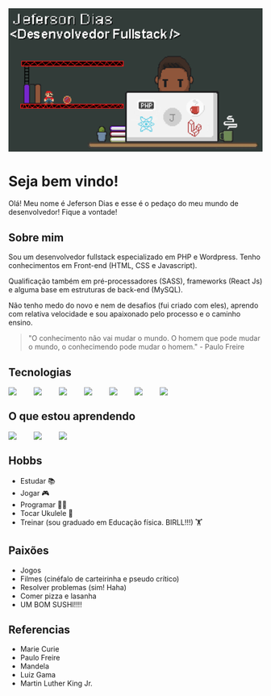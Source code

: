 
<img src="https://github.com/JefersonAVD/JefersonAVD/blob/main/Sprite-GitHub.gif" alt='Meu Gif' style='width:100vw'/>

# Seja bem vindo! 

Olá! Meu nome é Jeferson Dias e esse é o pedaço do meu mundo de desenvolvedor! Fique a vontade!
## Sobre mim
Sou um desenvolvedor fullstack especializado em PHP e Wordpress. Tenho conhecimentos em Front-end (HTML, CSS e Javascript).

Qualificação também em pré-processadores (SASS), frameworks (React Js) e alguma base em estruturas de back-end (MySQL).

Não tenho medo do novo e nem de desafios (fui criado com eles), aprendo com relativa velocidade e sou apaixonado pelo processo e o caminho ensino.

> "O conhecimento não vai mudar o mundo. O homem que pode mudar o mundo, o conhecimendo pode mudar o homem." - Paulo Freire

## Tecnologias

<div style='display:flex'>
<img src="https://cdn.jsdelivr.net/gh/devicons/devicon/icons/react/react-original.svg" width='50' style="display:inline;" />
<img src="https://cdn.jsdelivr.net/gh/devicons/devicon/icons/laravel/laravel-plain.svg" width='50' style="display:inline;"/>
<img src="https://cdn.jsdelivr.net/gh/devicons/devicon/icons/wordpress/wordpress-plain.svg" width='50' style="display:inline;" />
<img src="https://cdn.jsdelivr.net/gh/devicons/devicon/icons/bootstrap/bootstrap-original.svg" width='50' style="display:inline;" />
<img src="https://cdn.jsdelivr.net/gh/devicons/devicon/icons/tailwindcss/tailwindcss-original-wordmark.svg" width='50' style="display:inline;" />
<img src="https://cdn.jsdelivr.net/gh/devicons/devicon/icons/mysql/mysql-original-wordmark.svg" width='50' style="display:inline;" />
<img src="https://cdn.jsdelivr.net/gh/devicons/devicon/icons/java/java-original.svg" width='50' style='display: inline;' />
          
</div>  
                 
## O que estou aprendendo

<div style='display:flex'>
<img src="https://cdn.jsdelivr.net/gh/devicons/devicon/icons/python/python-original.svg" width='50' style="display:inline;" />
<img src="https://cdn.jsdelivr.net/gh/devicons/devicon/icons/elixir/elixir-original.svg" width='50' style="display:inline;" />
<img src="https://cdn.jsdelivr.net/gh/devicons/devicon/icons/angularjs/angularjs-original.svg"  width='50' style="display:inline;" />
</div>
       
## Hobbs

- Estudar 📚
- Jogar 🎮
- Programar 👨‍💻
- Tocar Ukulele 🎸
- Treinar (sou graduado em Educação física. BIRLL!!!) 🏋
## Paixões
- Jogos
- Filmes (cinéfalo de carteirinha e pseudo crítico)
- Resolver problemas (sim! Haha)
- Comer pizza e lasanha
- UM BOM SUSHI!!!! 
## Referencias
- Marie Curie
- Paulo Freire
- Mandela
- Luiz Gama
- Martin Luther King Jr.
